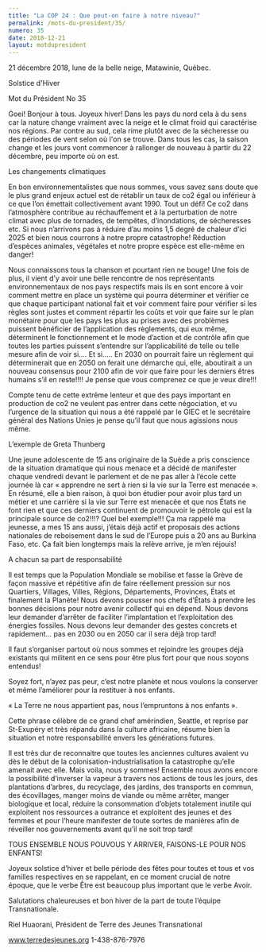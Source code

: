 ```yaml
---
title: "La COP 24 : Que peut-on faire à notre niveau?"
permalink: /mots-du-president/35/
numero: 35
date: 2018-12-21
layout: motdupresident
---
```


21 décembre 2018, lune de la belle neige, Matawinie, Québec.

Solstice d'Hiver

Mot du Président No 35

Goei! Bonjour à tous. Joyeux hiver! Dans les pays du nord cela à du sens car la nature change vraiment avec la neige et le climat froid qui caractérise nos régions. Par contre au sud, cela rime plutôt avec de la sécheresse ou des périodes de vent selon où l'on se trouve. Dans tous les cas, la saison change et les jours vont commencer à rallonger de nouveau à partir du 22 décembre, peu importe où on est.

Les changements climatiques

En bon environnementalistes que nous sommes, vous savez sans doute que le plus grand enjeux actuel est de rétablir un taux de co2 égal ou inférieur à ce que l’on émettait collectivement avant 1990. Tout un défi! Ce co2 dans l’atmosphère contribue au réchauffement et à la perturbation de notre climat avec plus de tornades, de tempêtes, d’inondations, de sécheresses etc. Si nous n’arrivons pas à réduire d’au moins 1,5 degré de chaleur d’ici 2025 et bien nous courrons à notre propre catastrophe! Réduction d’espèces animales, végétales et notre propre espèce est elle-même en danger!

Nous connaissons tous la chanson et pourtant rien ne bouge! Une fois de plus, il vient d’y avoir une belle rencontre de nos représentants environnementaux de nos pays respectifs mais ils en sont encore à voir comment mettre en place un système qui pourra déterminer et vérifier ce que chaque participant national fait et voir comment faire pour vérifier si les règles sont justes et comment répartir les coûts et voir que faire sur le plan monétaire pour que les pays les plus au prises avec des problèmes puissent bénéficier de l’application des règlements, qui eux même, déterminent le fonctionnement et le mode d’action et de contrôle afin que toutes les parties puissent s’entendre sur l’applicabilité de telle ou telle mesure afin de voir si…. Et si….. En 2030 on pourrait faire un règlement qui déterminerait que en 2050 on ferait une démarche qui, elle, aboutirait a un nouveau consensus pour 2100 afin de voir que faire pour les derniers êtres humains s’il en reste!!!! Je pense que vous comprenez ce que je veux dire!!!

Compte tenu de cette extrême lenteur et que des pays important en production de co2 ne veulent pas entrer dans cette négociation, et vu l’urgence de la situation qui nous a été rappelé par le GIEC et le secrétaire général des Nations Unies je pense qu’il faut que nous agissions nous même.

L’exemple de Greta Thunberg

Une jeune adolescente de 15 ans originaire de la Suède a pris conscience de la situation dramatique qui nous menace et a décidé de manifester chaque vendredi devant le parlement et de ne pas aller à l’école cette journée là car « apprendre ne sert à rien si la vie sur la Terre est menacée ». En résumé, elle a bien raison, à quoi bon étudier pour avoir plus tard un métier et une carrière si la vie sur Terre est menacée et que nos États ne font rien et que ces derniers continuent de promouvoir le pétrole qui est la principale source de co2!!!? Quel bel exemple!!! Ça ma rappelé ma jeunesse, a mes 15 ans aussi, j’étais déjà actif et proposais des actions nationales de reboisement dans le sud de l’Europe puis a 20 ans au Burkina Faso, etc. Ça fait bien longtemps mais la relève arrive, je m’en réjouis!

A chacun sa part de responsabilité

Il est temps que la Population Mondiale se mobilise et fasse la Grève de façon massive et répétitive afin de faire réellement pression sur nos Quartiers, Villages, Villes, Régions, Départements, Provinces, États et finalement la Planète! Nous devons pousser nos chefs d’États à prendre les bonnes décisions pour notre avenir collectif qui en dépend. Nous devons leur demander d’arrêter de faciliter l’implantation et l’exploitation des énergies fossiles. Nous devons leur demander des gestes concrets et rapidement… pas en 2030 ou en 2050 car il sera déjà trop tard!

Il faut s’organiser partout où nous sommes et rejoindre les groupes déjà existants qui militent en ce sens pour être plus fort pour que nous soyons entendus!

Soyez fort, n’ayez pas peur, c’est notre planète et nous voulons la conserver et même l’améliorer pour la restituer à nos enfants.

« La Terre ne nous appartient pas, nous l’empruntons à nos enfants ».

Cette phrase célèbre de ce grand chef amérindien, Seattle, et reprise par St-Exupéry et très répandu dans la culture africaine, résume bien la situation et notre responsabilité envers les générations futures.

Il est très dur de reconnaitre que toutes les anciennes cultures avaient vu dès le début de la colonisation-industrialisation la catastrophe qu’elle amenait avec elle. Mais voila, nous y sommes! Ensemble nous avons encore la possibilité d’inverser la vapeur à travers nos actions de tous les jours, des plantations d’arbres, du recyclage, des jardins, des transports en commun, des écovillages, manger moins de viande ou même arrêter, manger biologique et local, réduire la consommation d’objets totalement inutile qui exploitent nos ressources a outrance et exploitent des jeunes et des femmes et pour l’heure manifester de toute sortes de manières afin de réveiller nos gouvernements avant qu’il ne soit trop tard!

TOUS ENSEMBLE NOUS POUVOUS Y ARRIVER, FAISONS-LE POUR NOS ENFANTS!

Joyeux solstice d’hiver et belle période des fêtes pour toutes et tous et vos familles respectives en se rappelant, en ce moment crucial de notre époque, que le verbe Être est beaucoup plus important que le verbe Avoir.

Salutations chaleureuses et bon hiver de la part de toute l’équipe Transnationale.

Riel Huaorani, Président de Terre des Jeunes Transnational    

www.terredesjeunes.org 1-438-876-7976

 
